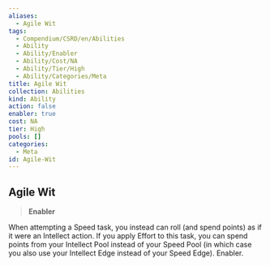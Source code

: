 ```yaml
---
aliases:
  - Agile Wit
tags:
  - Compendium/CSRD/en/Abilities
  - Ability
  - Ability/Enabler
  - Ability/Cost/NA
  - Ability/Tier/High
  - Ability/Categories/Meta
title: Agile Wit
collection: Abilities
kind: Ability
action: false
enabler: true
cost: NA
tier: High
pools: []
categories:
  - Meta
id: Agile-Wit
---
```

## Agile Wit  
  
>**Enabler**
  
  
  
When attempting a Speed task, you instead can roll (and spend points) as if it were an Intellect action. If you apply Effort to this task, you can spend points from your Intellect Pool instead of your Speed Pool (in which case you also use your Intellect Edge instead of your Speed Edge). Enabler.
